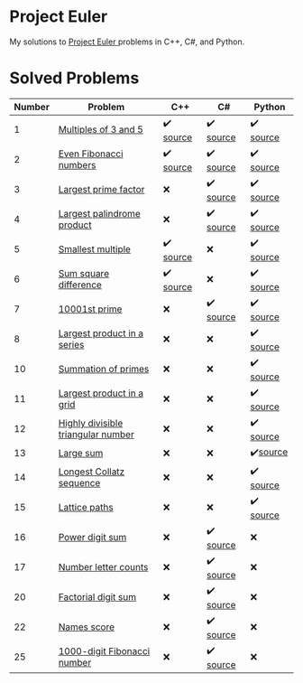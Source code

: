 # Project Euler
My solutions to [Project Euler ](https://projecteuler.net/) problems in C++, C#, and Python.

# Solved Problems
|Number|Problem|C++|C#|Python|
|------|-------|---|--|------|
|1|[Multiples of 3 and 5](https://projecteuler.net/problem=1)|:heavy_check_mark: [source](https://github.com/jamesrm9235/project-euler/blob/master/C++/problem_1.cpp)|:heavy_check_mark: [source](https://github.com/jamesrm9235/project-euler/blob/master/C#/Miller.ProjectEuler.Solutions/Problem01.cs)|:heavy_check_mark: [source](https://github.com/jamesrm9235/project-euler/blob/master/Python/project_euler/problem_01.py)|
|2|[Even Fibonacci numbers](https://projecteuler.net/problem=2)|:heavy_check_mark: [source](https://github.com/jamesrm9235/project-euler/blob/master/C++/problem_2.cpp)|:heavy_check_mark: [source](https://github.com/jamesrm9235/project-euler/blob/master/C#/Miller.ProjectEuler.Solutions/Problem02.cs)|:heavy_check_mark: [source](https://github.com/jamesrm9235/project-euler/blob/master/Python/project_euler/problem_02.py)|
|3|[Largest prime factor](https://projecteuler.net/problem=3)|:x:|:heavy_check_mark: [source](https://github.com/jamesrm9235/project-euler/blob/master/C#/Miller.ProjectEuler.Solutions/Problem03.cs)|:heavy_check_mark: [source](https://github.com/jamesrm9235/project-euler/blob/master/Python/project_euler/problem_03.py)|
|4|[Largest palindrome product](https://projecteuler.net/problem=4)|:x:|:heavy_check_mark: [source](https://github.com/jamesrm9235/project-euler/blob/master/C#/Miller.ProjectEuler.Solutions/Problem04.cs)|:heavy_check_mark: [source](https://github.com/jamesrm9235/project-euler/blob/master/Python/project_euler/problem_04.py)|
|5|[Smallest multiple](https://projecteuler.net/problem=5)|:heavy_check_mark: [source](https://github.com/jamesrm9235/project-euler/blob/master/C++/problem_5.cpp)|:x:|:heavy_check_mark: [source](https://github.com/jamesrm9235/project-euler/blob/master/Python/project_euler/problem_05.py)|
|6|[Sum square difference](https://projecteuler.net/problem=6)|:heavy_check_mark: [source](https://github.com/jamesrm9235/project-euler/blob/master/C++/problem_6.cpp)|:x:|:heavy_check_mark: [source](https://github.com/jamesrm9235/project-euler/blob/master/Python/project_euler/problem_06.py)|
|7|[10001st prime](https://projecteuler.net/problem=7)|:x:|:heavy_check_mark: [source](https://github.com/jamesrm9235/project-euler/blob/master/C#/Miller.ProjectEuler.Solutions/Problem07.cs)|:heavy_check_mark: [source](https://github.com/jamesrm9235/project-euler/blob/master/Python/project_euler/problem_07.py)|
|8|[Largest product in a series](https://projecteuler.net/problem=8)|:x:|:x:|:heavy_check_mark: [source](https://github.com/jamesrm9235/project-euler/blob/master/Python/project_euler/problem_08.py)|
|10|[Summation of primes](https://projecteuler.net/problem=10)|:x:|:x:|:heavy_check_mark: [source](https://github.com/jamesrm9235/project-euler/blob/master/Python/project_euler/problem_10.py)|
|11|[Largest product in a grid](https://projecteuler.net/problem=11)|:x:|:x:|:heavy_check_mark: [source](https://github.com/jamesrm9235/project-euler/blob/master/Python/project_euler/problem_11.py)|
|12|[Highly divisible triangular number](https://projecteuler.net/problem=12)|:x:|:x:|:heavy_check_mark: [source](https://github.com/jamesrm9235/project-euler/blob/master/Python/project_euler/problem_12.py)|
|13|[Large sum](https://projecteuler.net/problem=13)|:x:|:x:|:heavy_check_mark:[source](https://github.com/jamesrm9235/project-euler/blob/master/Python/project_euler/problem_13.py)|
|14|[Longest Collatz sequence](https://projecteuler.net/problem=14)|:x:|:x:|:heavy_check_mark: [source](https://github.com/jamesrm9235/project-euler/blob/master/Python/project_euler/problem_14.py)|
|15|[Lattice paths](https://projecteuler.net/problem=15)|:x:|:x:|:heavy_check_mark: [source](https://github.com/jamesrm9235/project-euler/blob/master/Python/project_euler/problem_15.py)|
|16|[Power digit sum](https://projecteuler.net/problem=16)|:x:|:heavy_check_mark: [source](https://github.com/jamesrm9235/project-euler/blob/master/C#/Miller.ProjectEuler.Solutions/Problem16.cs)|:x:|
|17|[Number letter counts](https://projecteuler.net/problem=17)|:x:|:heavy_check_mark: [source](https://github.com/jamesrm9235/project-euler/blob/master/C#/Miller.ProjectEuler.Solutions/Problem17.cs)|:x:|
|20|[Factorial digit sum](https://projecteuler.net/problem=20)|:x:|:heavy_check_mark: [source](https://github.com/jamesrm9235/project-euler/blob/master/C#/Miller.ProjectEuler.Solutions/Problem20.cs)|:x:|
|22|[Names score](https://projecteuler.net/problem=22)|:x:|:heavy_check_mark: [source](https://github.com/jamesrm9235/project-euler/blob/master/C#/Miller.ProjectEuler.Solutions/Problem22.cs)|:x:|
|25|[1000-digit Fibonacci number](https://projecteuler.net/problem=25)|:x:|:heavy_check_mark: [source](https://github.com/jamesrm9235/project-euler/blob/master/C#/Miller.ProjectEuler.Solutions/Problem25.cs)|:x:|
